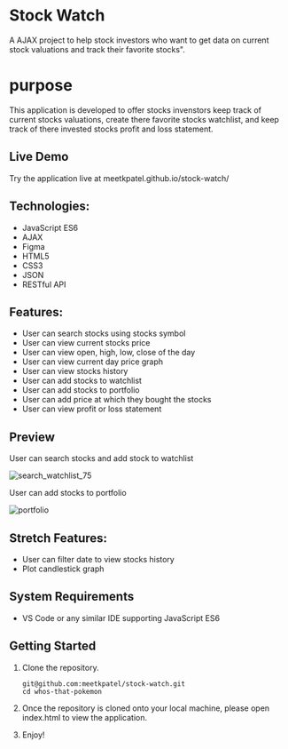 # Stock Watch

A AJAX project to help stock investors who want to get data on current stock valuations and track their favorite stocks".

# purpose

This application is developed to offer stocks invenstors keep track of current stocks valuations, create there favorite stocks watchlist, and keep track of there invested stocks profit and loss statement.


## Live Demo
Try the application live at meetkpatel.github.io/stock-watch/

## Technologies:
- JavaScript ES6
- AJAX
- Figma
- HTML5
- CSS3
- JSON
- RESTful API

## Features:
- User can search stocks using stocks symbol
- User can view current stocks price
- User can view open, high, low, close of the day
- User can view current day price graph
- User can view stocks history
- User can add stocks to watchlist
- User can add stocks to portfolio
- User can add price at which they bought the stocks
- User can view profit or loss statement 

## Preview

User can search stocks and add stock to watchlist

![search_watchlist_75](https://user-images.githubusercontent.com/39370528/144211288-6b62e587-ec00-4da4-ae0f-b95335175d55.gif)

User can add stocks to portfolio

![portfolio](https://user-images.githubusercontent.com/39370528/144211369-b2eae068-71d4-4e72-aa3a-04205c7c4d12.gif)

## Stretch Features:
- User can filter date to view stocks history
- Plot candlestick graph


## System Requirements

- VS Code or any similar IDE supporting JavaScript ES6

## Getting Started

1. Clone the repository.

    ```shell
    git@github.com:meetkpatel/stock-watch.git
    cd whos-that-pokemon
    ```

2. Once the repository is cloned onto your local machine, please open index.html to view the application. 
 
3. Enjoy!
